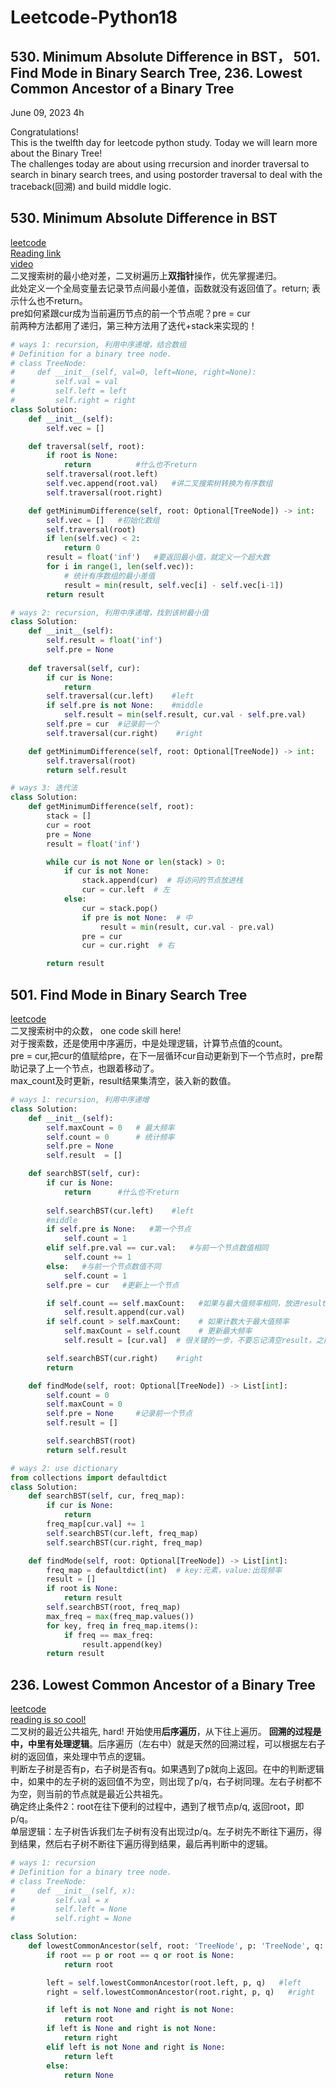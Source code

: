 # Leetcode-Python18

## 530. Minimum Absolute Difference in BST， 501. Find Mode in Binary Search Tree, 236. Lowest Common Ancestor of a Binary Tree

June 09, 2023  4h

Congratulations!\
This is the twelfth day for leetcode python study. Today we will learn more about the Binary Tree!\
The challenges today are about using rrecursion and inorder traversal to search in binary search trees, and using postorder traversal to deal with the traceback(回溯) and build middle logic.


## 530. Minimum Absolute Difference in BST
[leetcode](https://leetcode.com/problems/minimum-absolute-difference-in-bst/)\
[Reading link](https://github.com/youngyangyang04/leetcode-master/blob/master/problems/0530.%E4%BA%8C%E5%8F%89%E6%90%9C%E7%B4%A2%E6%A0%91%E7%9A%84%E6%9C%80%E5%B0%8F%E7%BB%9D%E5%AF%B9%E5%B7%AE.md)\
[video](https://www.bilibili.com/video/BV1DD4y11779/?spm_id_from=pageDriver&vd_source=63f26efad0d35bcbb0de794512ac21f3)\
二叉搜索树的最小绝对差，二叉树遍历上**双指针**操作，优先掌握递归。\
此处定义一个全局变量去记录节点间最小差值，函数就没有返回值了。return; 表示什么也不return。\
pre如何紧跟cur成为当前遍历节点的前一个节点呢？pre = cur\
前两种方法都用了递归，第三种方法用了迭代+stack来实现的！
```python
# ways 1: recursion, 利用中序递增，结合数组
# Definition for a binary tree node.
# class TreeNode:
#     def __init__(self, val=0, left=None, right=None):
#         self.val = val
#         self.left = left
#         self.right = right
class Solution:
    def __init__(self):
        self.vec = []

    def traversal(self, root):
        if root is None:
            return          #什么也不return
        self.traversal(root.left)
        self.vec.append(root.val)   #讲二叉搜索树转换为有序数组
        self.traversal(root.right)

    def getMinimumDifference(self, root: Optional[TreeNode]) -> int:
        self.vec = []   #初始化数组
        self.traversal(root)
        if len(self.vec) < 2:
            return 0
        result = float('inf')   #要返回最小值，就定义一个超大数
        for i in range(1, len(self.vec)):
            # 统计有序数组的最小差值
            result = min(result, self.vec[i] - self.vec[i-1])
        return result
```
```python
# ways 2: recursion, 利用中序递增，找到该树最小值
class Solution:
    def __init__(self):
        self.result = float('inf')
        self.pre = None
    
    def traversal(self, cur):
        if cur is None:
            return
        self.traversal(cur.left)    #left
        if self.pre is not None:    #middle
            self.result = min(self.result, cur.val - self.pre.val)
        self.pre = cur  #记录前一个
        self.traversal(cur.right)    #right

    def getMinimumDifference(self, root: Optional[TreeNode]) -> int:
        self.traversal(root)
        return self.result
```
```python
# ways 3: 迭代法
class Solution:
    def getMinimumDifference(self, root):
        stack = []
        cur = root
        pre = None
        result = float('inf')

        while cur is not None or len(stack) > 0:
            if cur is not None:
                stack.append(cur)  # 将访问的节点放进栈
                cur = cur.left  # 左
            else:
                cur = stack.pop()
                if pre is not None:  # 中
                    result = min(result, cur.val - pre.val)
                pre = cur
                cur = cur.right  # 右

        return result
```


## 501. Find Mode in Binary Search Tree
[leetcode](https://leetcode.com/problems/find-mode-in-binary-search-tree/)\
二叉搜索树中的众数， one code skill here!\
对于搜索数，还是使用中序遍历，中是处理逻辑，计算节点值的count。\
pre = cur,把cur的值赋给pre，在下一层循环cur自动更新到下一个节点时，pre帮助记录了上一个节点，也跟着移动了。\
max_count及时更新，result结果集清空，装入新的数值。
```python
# ways 1: recursion, 利用中序递增
class Solution:
    def __init__(self):
        self.maxCount = 0   # 最大频率
        self.count = 0      # 统计频率
        self.pre = None
        self.result  = []

    def searchBST(self, cur):
        if cur is None:
            return      #什么也不return
        
        self.searchBST(cur.left)    #left
        #middle
        if self.pre is None:   #第一个节点
            self.count = 1
        elif self.pre.val == cur.val:   #与前一个节点数值相同
            self.count += 1
        else:   #与前一个节点数值不同
            self.count = 1
        self.pre = cur   #更新上一个节点

        if self.count == self.maxCount:   #如果与最大值频率相同，放进result
            self.result.append(cur.val)
        if self.count > self.maxCount:    # 如果计数大于最大值频率
            self.maxCount = self.count    # 更新最大频率
            self.result = [cur.val]  # 很关键的一步，不要忘记清空result，之前result里的元素都失效了

        self.searchBST(cur.right)    #right
        return

    def findMode(self, root: Optional[TreeNode]) -> List[int]:
        self.count = 0
        self.maxCount = 0
        self.pre = None     #记录前一个节点
        self.result = []

        self.searchBST(root)
        return self.result
```
```python
# ways 2: use dictionary
from collections import defaultdict
class Solution:
    def searchBST(self, cur, freq_map):
        if cur is None:
            return
        freq_map[cur.val] += 1
        self.searchBST(cur.left, freq_map)
        self.searchBST(cur.right, freq_map)

    def findMode(self, root: Optional[TreeNode]) -> List[int]:
        freq_map = defaultdict(int)  # key:元素，value:出现频率
        result = []
        if root is None:
            return result
        self.searchBST(root, freq_map)
        max_freq = max(freq_map.values())
        for key, freq in freq_map.items():
            if freq == max_freq:
                result.append(key)
        return result
```


## 236. Lowest Common Ancestor of a Binary Tree
[leetcode](https://leetcode.com/problems/lowest-common-ancestor-of-a-binary-tree/)\
[reading is so cool!](https://github.com/youngyangyang04/leetcode-master/blob/master/problems/0236.%E4%BA%8C%E5%8F%89%E6%A0%91%E7%9A%84%E6%9C%80%E8%BF%91%E5%85%AC%E5%85%B1%E7%A5%96%E5%85%88.md)\
二叉树的最近公共祖先, hard! 开始使用**后序遍历**，从下往上遍历。 **回溯的过程是中，中里有处理逻辑**。后序遍历（左右中）就是天然的回溯过程，可以根据左右子树的返回值，来处理中节点的逻辑。\
判断左子树是否有p，右子树是否有q。如果遇到了p就向上返回。在中的判断逻辑中，如果中的左子树的返回值不为空，则出现了p/q，右子树同理。左右子树都不为空，则当前的节点就是最近公共祖先。\
确定终止条件2：root在往下便利的过程中，遇到了根节点p/q, 返回root，即p/q。\
单层逻辑：左子树告诉我们左子树有没有出现过p/q。左子树先不断往下遍历，得到结果，然后右子树不断往下遍历得到结果，最后再判断中的逻辑。
```python
# ways 1: recursion
# Definition for a binary tree node.
# class TreeNode:
#     def __init__(self, x):
#         self.val = x
#         self.left = None
#         self.right = None

class Solution:
    def lowestCommonAncestor(self, root: 'TreeNode', p: 'TreeNode', q: 'TreeNode') -> 'TreeNode':
        if root == p or root == q or root is None:
            return root

        left = self.lowestCommonAncestor(root.left, p, q)   #left
        right = self.lowestCommonAncestor(root.right, p, q)   #right

        if left is not None and right is not None:
            return root
        if left is None and right is not None:
            return right
        elif left is not None and right is None:
            return left
        else: 
            return None
```           











